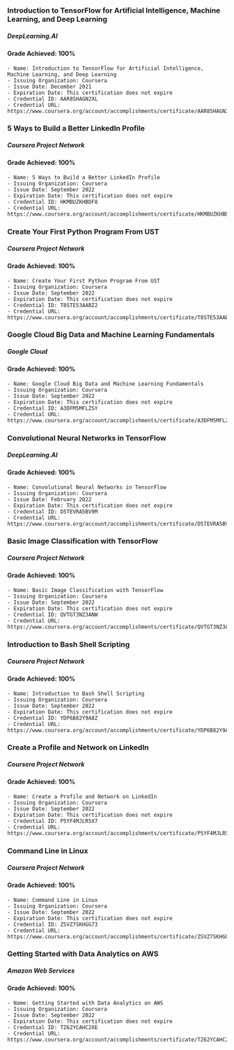 ### Introduction to TensorFlow for Artificial Intelligence, Machine Learning, and Deep Learning
##### DeepLearning.AI
#### Grade Achieved: 100%
    - Name: Introduction to TensorFlow for Artificial Intelligence, Machine Learning, and Deep Learning
    - Issuing Organization: Coursera
    - Issue Date: December 2021
    - Expiration Date: This certification does not expire
    - Credential ID: AAR8SHAGN2XL
    - Credential URL: https://www.coursera.org/account/accomplishments/certificate/AAR8SHAGN2XL

### 5 Ways to Build a Better LinkedIn Profile
##### Coursera Project Network
#### Grade Achieved: 100%
    - Name: 5 Ways to Build a Better LinkedIn Profile
    - Issuing Organization: Coursera
    - Issue Date: September 2022
    - Expiration Date: This certification does not expire
    - Credential ID: HKMBUZKHBDF8
    - Credential URL: https://www.coursera.org/account/accomplishments/certificate/HKMBUZKHBDF8

### Create Your First Python Program From UST
##### Coursera Project Network
#### Grade Achieved: 100%
    - Name: Create Your First Python Program From UST
    - Issuing Organization: Coursera
    - Issue Date: September 2022
    - Expiration Date: This certification does not expire
    - Credential ID: T8STE53AABZ2
    - Credential URL: https://www.coursera.org/account/accomplishments/certificate/T8STE53AABZ2

### Google Cloud Big Data and Machine Learning Fundamentals
##### Google Cloud
#### Grade Achieved: 100%
    - Name: Google Cloud Big Data and Machine Learning Fundamentals
    - Issuing Organization: Coursera
    - Issue Date: September 2022
    - Expiration Date: This certification does not expire
    - Credential ID: A3DFM5MFLZSY
    - Credential URL: https://www.coursera.org/account/accomplishments/certificate/A3DFM5MFLZSY

### Convolutional Neural Networks in TensorFlow
##### DeepLearning.AI
#### Grade Achieved: 100%
    - Name: Convolutional Neural Networks in TensorFlow
    - Issuing Organization: Coursera
    - Issue Date: February 2022
    - Expiration Date: This certification does not expire
    - Credential ID: D5TEVRA5BV9M
    - Credential URL: https://www.coursera.org/account/accomplishments/certificate/D5TEVRA5BV9M

### Basic Image Classification with TensorFlow
##### Coursera Project Network
#### Grade Achieved: 100%
    - Name: Basic Image Classification with TensorFlow
    - Issuing Organization: Coursera
    - Issue Date: September 2022
    - Expiration Date: This certification does not expire
    - Credential ID: QVTGT3NZ3ANW
    - Credential URL: https://www.coursera.org/account/accomplishments/certificate/QVTGT3NZ3ANW

### Introduction to Bash Shell Scripting
##### Coursera Project Network
#### Grade Achieved: 100%
    - Name: Introduction to Bash Shell Scripting
    - Issuing Organization: Coursera
    - Issue Date: September 2022
    - Expiration Date: This certification does not expire
    - Credential ID: YDP6B82Y9A8Z
    - Credential URL: https://www.coursera.org/account/accomplishments/certificate/YDP6B82Y9A8Z

### Create a Profile and Network on LinkedIn
##### Coursera Project Network
#### Grade Achieved: 100%
    - Name: Create a Profile and Network on LinkedIn
    - Issuing Organization: Coursera
    - Issue Date: September 2022
    - Expiration Date: This certification does not expire
    - Credential ID: P5YF4MJLR5X7
    - Credential URL: https://www.coursera.org/account/accomplishments/certificate/P5YF4MJLR5X7

### Command Line in Linux
##### Coursera Project Network
#### Grade Achieved: 100%
    - Name: Command Line in Linux
    - Issuing Organization: Coursera
    - Issue Date: September 2022
    - Expiration Date: This certification does not expire
    - Credential ID: ZSVZ7SKHGG73
    - Credential URL: https://www.coursera.org/account/accomplishments/certificate/ZSVZ7SKHGG73

### Getting Started with Data Analytics on AWS
##### Amazon Web Services
#### Grade Achieved: 100%
    - Name: Getting Started with Data Analytics on AWS
    - Issuing Organization: Coursera
    - Issue Date: September 2022
    - Expiration Date: This certification does not expire
    - Credential ID: TZ62YCAHC2XE
    - Credential URL: https://www.coursera.org/account/accomplishments/certificate/TZ62YCAHC2XE